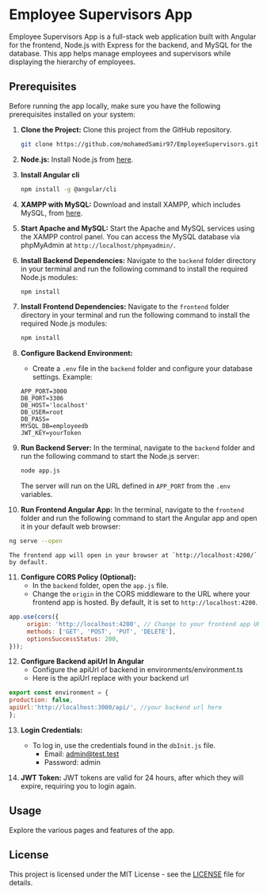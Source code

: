 # Employee Supervisors App

Employee Supervisors App is a full-stack web application built with Angular for the frontend, Node.js with Express for the backend, and MySQL for the database. This app helps manage employees and supervisors while displaying the hierarchy of employees.

## Prerequisites

Before running the app locally, make sure you have the following prerequisites installed on your system:

1. **Clone the Project:** Clone this project from the GitHub repository.
   ```sh
   git clone https://github.com/mohamedSamir97/EmployeeSupervisors.git
   ```

2. **Node.js:** Install Node.js from [here](https://nodejs.org/).

3. **Install Angular cli**
   ```sh
   npm install -g @angular/cli
   ```
4. **XAMPP with MySQL:** Download and install XAMPP, which includes MySQL, from [here](https://www.apachefriends.org/download.html).

5. **Start Apache and MySQL:** Start the Apache and MySQL services using the XAMPP control panel. You can access the MySQL database via phpMyAdmin at `http://localhost/phpmyadmin/`.

6. **Install Backend Dependencies:** Navigate to the `backend` folder directory in your terminal and run the following command to install the required Node.js modules:

   ```sh
   npm install
   ```

7. **Install Frontend Dependencies:** Navigate to the `frontend` folder directory in your terminal and run the following command to install the required Node.js modules:

   ```sh
   npm install
   ```

8. **Configure Backend Environment:**
    - Create a `.env` file in the `backend` folder and configure your database settings. Example:

   ```dotenv
   APP_PORT=3000
   DB_PORT=3306
   DB_HOST='localhost'
   DB_USER=root
   DB_PASS=
   MYSQL_DB=employeedb
   JWT_KEY=yourToken
   ```

9. **Run Backend Server:** In the terminal, navigate to the `backend` folder and run the following command to start the Node.js server:

   ```sh
   node app.js
   ```

   The server will run on the URL defined in `APP_PORT` from the `.env` variables.

10. **Run Frontend Angular App:** In the terminal, navigate to the `frontend` folder and run the following command to start the Angular app and open it in your default web browser:

   ```sh
   ng serve --open
   ```

    The frontend app will open in your browser at `http://localhost:4200/` by default.

11. **Configure CORS Policy (Optional):**
    - In the `backend` folder, open the `app.js` file.
    - Change the `origin` in the CORS middleware to the URL where your frontend app is hosted. By default, it is set to `http://localhost:4200`.

   ```javascript
   app.use(cors({
        origin: 'http://localhost:4200', // Change to your frontend app URL
        methods: ['GET', 'POST', 'PUT', 'DELETE'],
        optionsSuccessStatus: 200,
   }));
   ```
12. **Configure Backend apiUrl In Angular**
    - Configure the apiUrl of backend in environments/environment.ts
    - Here is the apiUrl replace with your backend url

   ```javascript
   export const environment = {
   production: false,
   apiUrl:'http://localhost:3000/api/', //your backend url here
   };
   ``` 
13. **Login Credentials:**
    - To log in, use the credentials found in the `dbInit.js` file.
      - Email: admin@test.test
      - Password: admin

14. **JWT Token:** JWT tokens are valid for 24 hours, after which they will expire, requiring you to login again.

## Usage

Explore the various pages and features of the app.

## License

This project is licensed under the MIT License - see the [LICENSE](LICENSE) file for details.

